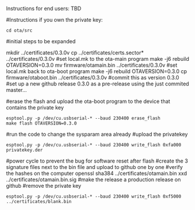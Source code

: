 Instructions for end users:
TBD

#Instructions if you own the private key:
```
cd ota/src
```
#initial steps to be expanded

mkdir ../certificates/0.3.0v
cp ../certificates/certs.sector* ../certificates/0.3.0v
#set local.mk to the ota-main program
make -j6 rebuild OTAVERSION=0.3.0
mv firmware/otamain.bin ../certificates/0.3.0v
#set local.mk back to ota-boot program
make -j6 rebuild OTAVERSION=0.3.0
cp firmware/otaboot.bin ../certificates/0.3.0v
#commit this as version 0.3.0
#set up a new github release 0.3.0 as a pre-release using the just commited master...

#erase the flash and upload the ota-boot program to the device that contains the private key
```
esptool.py -p /dev/cu.usbserial-* --baud 230400 erase_flash 
make flash OTAVERSION=0.3.0
```
#run the code to change the sysparam area already
#upload the privatekey
```
esptool.py -p /dev/cu.usbserial-* --baud 230400 write_flash 0xfa000 privatekey.der
```
#power cycle to prevent the bug for software reset after flash
#create the 3 signature files next to the bin file and upload to github one by one
#verify the hashes on the computer
openssl sha384 ../certificates/otamain.bin
xxd ../certificates/otamain.bin.sig
#make the release a production release on github
#remove the private key
```
esptool.py -p /dev/cu.usbserial-* --baud 230400 write_flash 0xf5000 ../certificates/blank.bin
```
